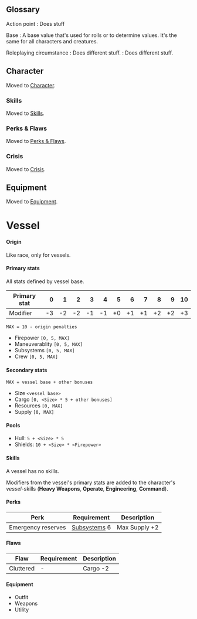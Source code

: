 ## Glossary

Action point
:   Does stuff

Base
:   A base value that's used for rolls or to determine values. It's the same for
all characters and creatures.

Roleplaying circumstance
:   Does different stuff.
:   Does different stuff.



## Character

Moved to [Character](/character).

### Skills

Moved to [Skills](/skills).

### Perks & Flaws

Moved to [Perks & Flaws](/perks-flaws).

### Crisis

Moved to [Crisis](/crisis).

## Equipment

Moved to [Equipment](/Equipment).



# Vessel

#### Origin

Like race, only for vessels.

<div class="col-layout-start"></div>

#### Primary stats

All stats defined by vessel base.

| Primary stat |    0 |    1 |    2 |    3 |    4 |    5 |    6 |    7 |    8 |    9 |   10 |
|--------------|-----:|-----:|-----:|-----:|-----:|-----:|-----:|-----:|-----:|-----:|-----:|
| Modifier     |   -3 |   -2 |   -2 |   -1 |   -1 |   +0 |   +1 |   +1 |   +2 |   +2 |   +3 |

`MAX = 10 - origin penalties`

* Firepower `[0, 5, MAX]`
* Maneuverablity `[0, 5, MAX]`
* Subsystems `[0, 5, MAX]`
* Crew `[0, 5, MAX]`

<div class="col-layout-end"></div>

<div class="col-layout-start"></div>

#### Secondary stats

`MAX = vessel base + other bonuses`

* Size `<vessel base>`
* Cargo `[0, <Size> * 5 + other bonuses]`
* Resources `[0, MAX]`
* Supply `[0, MAX]`

#### Pools

* Hull: `5 + <Size> * 5`
* Shields: `10 + <Size> * <Firepower>`

<div class="col-layout-end clearfix"></div>

#### Skills

A vessel has no skills.

Modifiers from the vessel's primary stats are added to the character's
*vessel*-skills (**Heavy Weapons**, **Operate**, **Engineering**,
**Command**).

#### Perks

| Perk               | Requirement                 | Description   |
|--------------------|-----------------------------|---------------|
| Emergency reserves | [Subsystems](#subsystems) 6 | Max Supply +2 |

#### Flaws

| Flaw      | Requirement | Description |
|-----------|-------------|-------------|
| Cluttered | -           | Cargo -2    |

#### Equipment

* Outfit
* Weapons
* Utility